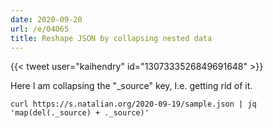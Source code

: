 ```yaml
---
date: 2020-09-20
url: /e/04065
title: Reshape JSON by collapsing nested data
---
```


{{< tweet user="kaihendry" id="1307333526849691648" >}}

Here I am collapsing the "_source" key, I.e. getting rid of it.

	curl https://s.natalian.org/2020-09-19/sample.json | jq 'map(del(._source) + ._source)'
